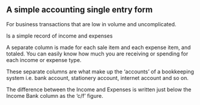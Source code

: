 ## A simple accounting single entry form

For business transactions that are low in volume and uncomplicated.

Is a simple record of income and expenses

A separate column is made for each sale item and each expense item, and totaled. 
You can easily know how much you are receiving or spending for each income or expense type.

These separate columns are what make up the ‘accounts’ of a bookkeeping system 
i.e. bank account, stationery account, internet account and so on.

The difference between the Income and Expenses is written just below the 
Income Bank column as the ‘c/f’ figure.

